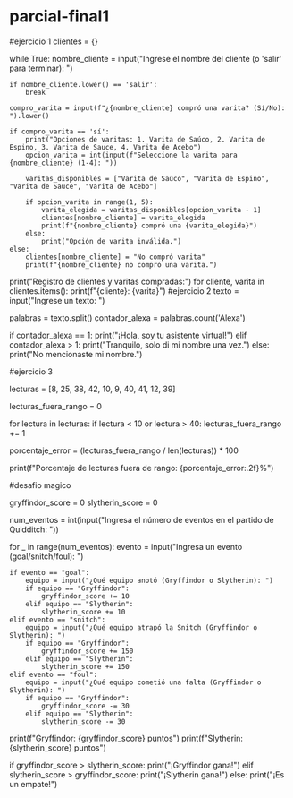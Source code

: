 # parcial-final1
#ejercicio 1
clientes = {}

while True:
    nombre_cliente = input("Ingrese el nombre del cliente (o 'salir' para terminar): ")

    if nombre_cliente.lower() == 'salir':
        break

    compro_varita = input(f"¿{nombre_cliente} compró una varita? (Sí/No): ").lower()

    if compro_varita == 'sí':
        print("Opciones de varitas: 1. Varita de Saúco, 2. Varita de Espino, 3. Varita de Sauce, 4. Varita de Acebo")
        opcion_varita = int(input(f"Seleccione la varita para {nombre_cliente} (1-4): "))

        varitas_disponibles = ["Varita de Saúco", "Varita de Espino", "Varita de Sauce", "Varita de Acebo"]

        if opcion_varita in range(1, 5):
            varita_elegida = varitas_disponibles[opcion_varita - 1]
            clientes[nombre_cliente] = varita_elegida
            print(f"{nombre_cliente} compró una {varita_elegida}")
        else:
            print("Opción de varita inválida.")
    else:
        clientes[nombre_cliente] = "No compró varita"
        print(f"{nombre_cliente} no compró una varita.")

print("Registro de clientes y varitas compradas:")
for cliente, varita in clientes.items():
    print(f"{cliente}: {varita}")
#ejercicio 2
texto = input("Ingrese un texto: ")


palabras = texto.split()
contador_alexa = palabras.count('Alexa')

if contador_alexa == 1:
    print("¡Hola, soy tu asistente virtual!")
elif contador_alexa > 1:
    print("Tranquilo, solo di mi nombre una vez.")
else:
    print("No mencionaste mi nombre.")

#ejercicio 3

lecturas = [8, 25, 38, 42, 10, 9, 40, 41, 12, 39]

lecturas_fuera_rango = 0  

for lectura in lecturas:
    if lectura < 10 or lectura > 40:
        lecturas_fuera_rango += 1

porcentaje_error = (lecturas_fuera_rango / len(lecturas)) * 100

print(f"Porcentaje de lecturas fuera de rango: {porcentaje_error:.2f}%")

#desafio magico

gryffindor_score = 0
slytherin_score = 0


num_eventos = int(input("Ingresa el número de eventos en el partido de Quidditch: "))


for _ in range(num_eventos):
    evento = input("Ingresa un evento (goal/snitch/foul): ")

    if evento == "goal":
        equipo = input("¿Qué equipo anotó (Gryffindor o Slytherin): ")
        if equipo == "Gryffindor":
            gryffindor_score += 10
        elif equipo == "Slytherin":
            slytherin_score += 10
    elif evento == "snitch":
        equipo = input("¿Qué equipo atrapó la Snitch (Gryffindor o Slytherin): ")
        if equipo == "Gryffindor":
            gryffindor_score += 150
        elif equipo == "Slytherin":
            slytherin_score += 150
    elif evento == "foul":
        equipo = input("¿Qué equipo cometió una falta (Gryffindor o Slytherin): ")
        if equipo == "Gryffindor":
            gryffindor_score -= 30
        elif equipo == "Slytherin":
            slytherin_score -= 30


print(f"Gryffindor: {gryffindor_score} puntos")
print(f"Slytherin: {slytherin_score} puntos")


if gryffindor_score > slytherin_score:
    print("¡Gryffindor gana!")
elif slytherin_score > gryffindor_score:
    print("¡Slytherin gana!")
else:
    print("¡Es un empate!")
